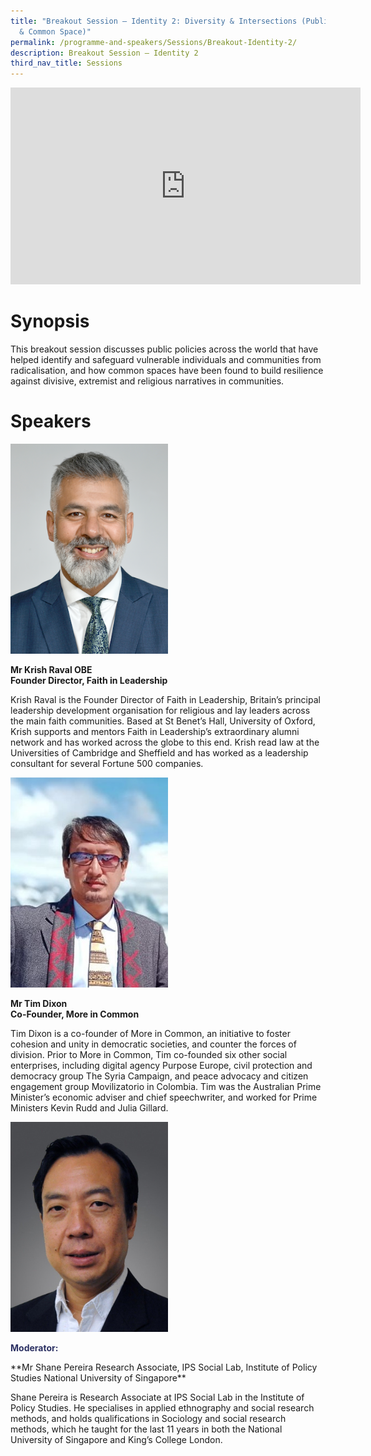 ```yaml
---
title: "Breakout Session – Identity 2: Diversity & Intersections (Public Policy
  & Common Space)"
permalink: /programme-and-speakers/Sessions/Breakout-Identity-2/
description: Breakout Session – Identity 2
third_nav_title: Sessions
---
```

<div class="bp-youtube">

<iframe width="560" height="315" src="https://www.youtube.com/embed/uaMKEdg0fkw" title="YouTube video player" frameborder="0" allow="accelerometer; autoplay; clipboard-write; encrypted-media; gyroscope; picture-in-picture" allowfullscreen></iframe>

</div>

# Synopsis
This breakout session discusses public policies across the world that have helped identify and safeguard vulnerable individuals and communities from radicalisation, and how common spaces have been found to build resilience against divisive, extremist and religious narratives in communities.
# Speakers
<img src="/images/Krish%20Raval.png"
     style="width:50%" />

**Mr Krish Raval OBE  
Founder Director, Faith in Leadership**

Krish Raval is the Founder Director of Faith in Leadership, Britain’s principal leadership development organisation for religious and lay leaders across the main faith communities. Based at St Benet’s Hall, University of Oxford, Krish supports and mentors Faith in Leadership’s extraordinary alumni network and has worked across the globe to this end. Krish read law at the Universities of Cambridge and Sheffield and has worked as a leadership consultant for several Fortune 500 companies.

<img src="/images/Dicky%20Sofjan.jpg"
     style="width:50%" />

**Mr Tim Dixon  
Co-Founder, More in Common**

Tim Dixon is a co-founder of More in Common, an initiative to foster cohesion and unity in democratic societies, and counter the forces of division. Prior to More in Common, Tim co-founded six other social enterprises, including digital agency Purpose Europe, civil protection and democracy group The Syria Campaign, and peace advocacy and citizen engagement group Movilizatorio in Colombia. Tim was the Australian Prime Minister’s economic adviser and chief speechwriter, and worked for Prime Ministers Kevin Rudd and Julia Gillard.

<img src="/images/Tan%20See%20Seng.jpg"
     style="width:50%" />

<p style="color:#2B3062"><b>Moderator:</b></p>**Mr Shane Pereira  
Research Associate, IPS Social Lab, Institute of Policy Studies  
National University of Singapore**

Shane Pereira is Research Associate at IPS Social Lab in the Institute of Policy Studies. He specialises in applied ethnography and social research methods, and holds qualifications in Sociology and social research methods, which he taught for the last 11 years in both the National University of Singapore and King’s College London.